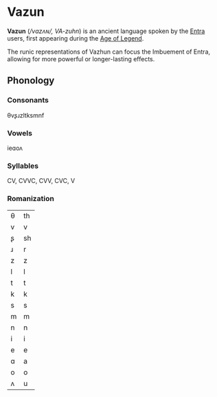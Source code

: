 # Vazun

**Vazun** (*/vɑzʌɴ/, VA-zuhn*) is an ancient language spoken by the [Entra](entra.md) users, first appearing during the [Age of Legend](age_of_legend.md). 

The runic representations of Vazhun can focus the Imbuement of Entra, allowing for more powerful or longer-lasting effects.

## Phonology

### Consonants

θvʂɹzltksmnf

### Vowels

ieɑoʌ

### Syllables

CV, CVVC, CVV, CVC, V 

### Romanization

| | |
|-|-|
|θ|th|
|v|v|
|ʂ|sh|
|ɹ|r|
|z|z|
|l|l|
|t|t|
|k|k|
|s|s|
|m|m|
|n|n|
|i|i|
|e|e|
|ɑ|a|
|o|o|
|ʌ|u|


